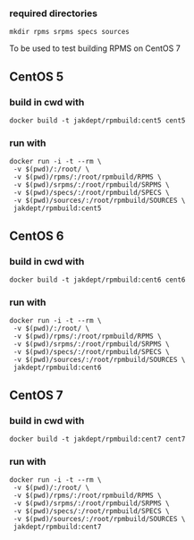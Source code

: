 
### required directories ###

```
mkdir rpms srpms specs sources
```
To be used to test building RPMS on CentOS 7

## CentOS 5
### build in cwd with ###
```
docker build -t jakdept/rpmbuild:cent5 cent5
```

### run with ###
```
docker run -i -t --rm \
 -v $(pwd)/:/root/ \
 -v $(pwd)/rpms/:/root/rpmbuild/RPMS \
 -v $(pwd)/srpms/:/root/rpmbuild/SRPMS \
 -v $(pwd)/specs/:/root/rpmbuild/SPECS \
 -v $(pwd)/sources/:/root/rpmbuild/SOURCES \
 jakdept/rpmbuild:cent5
```

## CentOS 6
### build in cwd with ###
```
docker build -t jakdept/rpmbuild:cent6 cent6
```

### run with ###
```
docker run -i -t --rm \
 -v $(pwd)/:/root/ \
 -v $(pwd)/rpms/:/root/rpmbuild/RPMS \
 -v $(pwd)/srpms/:/root/rpmbuild/SRPMS \
 -v $(pwd)/specs/:/root/rpmbuild/SPECS \
 -v $(pwd)/sources/:/root/rpmbuild/SOURCES \
 jakdept/rpmbuild:cent6
```

## CentOS 7 ##
### build in cwd with ###
```
docker build -t jakdept/rpmbuild:cent7 cent7
```

### run with ###
```
docker run -i -t --rm \
 -v $(pwd)/:/root/ \
 -v $(pwd)/rpms/:/root/rpmbuild/RPMS \
 -v $(pwd)/srpms/:/root/rpmbuild/SRPMS \
 -v $(pwd)/specs/:/root/rpmbuild/SPECS \
 -v $(pwd)/sources/:/root/rpmbuild/SOURCES \
 jakdept/rpmbuild:cent7
```
